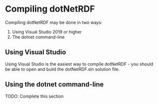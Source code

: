 # Compiling dotNetRDF

Compiling dotNetRDF may be done in two ways:

1. Using Visual Studio 2019 or higher
2. The dotnet command-line

## Using Visual Studio

Using Visual Studio is the easiest way to compile dotNetRDF - you should be able to open and build the dotNetRDF.sln solution file.

## Using the dotnet command-line

TODO: Complete this section